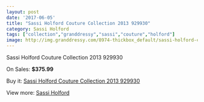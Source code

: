 ```yaml
---
layout: post
date: '2017-06-05'
title: "Sassi Holford Couture Collection 2013 929930"
category: Sassi Holford
tags: ["collection","granddressy","sassi","couture","holford"]
image: http://img.granddressy.com/8974-thickbox_default/sassi-holford-couture-collection-2013-929930.jpg
---
```

Sassi Holford Couture Collection 2013 929930

On Sales: **$375.99**
<a href="https://www.granddressy.com/en/sassi-holford/8204-sassi-holford-couture-collection-2013-929930.html"><amp-img layout="responsive" width="600" height="600" src="//img.granddressy.com/8974-thickbox_default/sassi-holford-couture-collection-2013-929930.jpg" alt="Sassi Holford Couture Collection 2013 929930 0" /></a>

Buy it: [Sassi Holford Couture Collection 2013 929930](https://www.granddressy.com/en/sassi-holford/8204-sassi-holford-couture-collection-2013-929930.html "Sassi Holford Couture Collection 2013 929930")

View more: [Sassi Holford](https://www.granddressy.com/en/157-sassi-holford "Sassi Holford")